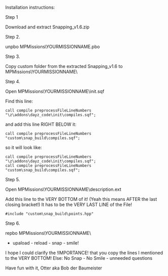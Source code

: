 Installation instructions:
 
Step 1 

Download and extract Snapping_v1.6.zip
 
Step 2. 

unpbo MPMissions\YOURMISSIONNAME.pbo
 
Step 3. 

Copy custom folder from the extracted Snapping_v1.6 to MPMissions\YOURMISSIONNAME\
 
Step 4. 

Open MPMissions\YOURMISSIONNAME\init.sqf

Find this line:

	call compile preprocessFileLineNumbers "\z\addons\dayz_code\init\compiles.sqf";
	
and add this line RIGHT BELOW it:

	call compile preprocessFileLineNumbers "custom\snap_build\compiles.sqf";
	
so it will look like:

	call compile preprocessFileLineNumbers "\z\addons\dayz_code\init\compiles.sqf";
	call compile preprocessFileLineNumbers "custom\snap_build\compiles.sqf";

Step 5. 

Open MPMissions\YOURMISSIONNAME\description.ext

Add this line to the VERY BOTTOM of it! (Yeah this means AFTER the last closing bracket!)
It has to be the VERY LAST LINE of the File!

	#include "custom\snap_build\points.hpp"
	
Step 6. 

repbo MPMissions\YOURMISSIONNAME\

 - upaload - reload - snap - smile!
 
 
I hope I could clarify the !IMPORTANCE! that you copy the lines I mentioned to the VERY BOTTOM!
Else:
No Snap - No Smile - unneeded questions
 
 
 
Have fun with it,
Otter
aka Bob der Baumeister